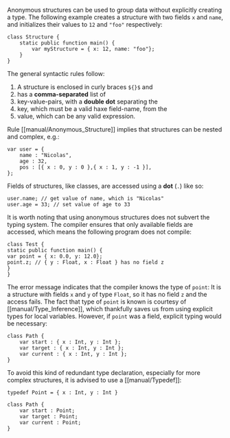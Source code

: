Anonymous structures can be used to group data without explicitly creating a type. The following example creates a structure with two fields `x` and `name`, and initializes their values to `12` and `"foo"` respectively:

```
class Structure {
	static public function main() {
		var myStructure = { x: 12, name: "foo"};
	}
}
```
The general syntactic rules follow:



1. A structure is enclosed in curly braces `${}$` and
2. has a **comma-separated** list of
3. key-value-pairs, with a **double dot** separating the
4. key, which must be a valid haxe field-name, from the
5. value, which can be any valid expression.


Rule [[manual/Anonymous_Structure]] implies that structures can be nested and complex, e.g.:

```
var user = {
    name : "Nicolas",
    age : 32,
    pos : [{ x : 0, y : 0 },{ x : 1, y : -1 }],
};
```
Fields of structures, like classes, are accessed using a **dot** (`.`) like so:

```
user.name; // get value of name, which is "Nicolas"
user.age = 33; // set value of age to 33
```
It is worth noting that using anonymous structures does not subvert the typing system. The compiler ensures that only available fields are accessed, which means the following program does not compile:

```
class Test {
static public function main() {
var point = { x: 0.0, y: 12.0};
point.z; // { y : Float, x : Float } has no field z
}
}
```
The error message indicates that the compiler knows the type of `point`: It is a structure with fields `x` and `y` of type `Float`, so it has no field `z` and the access fails.
The fact that type of `point` is known is courtesy of [[manual/Type_Inference]], which thankfully saves us from using explicit types for local variables. However, if `point` was a field, explicit typing would be necessary:

```
class Path {
    var start : { x : Int, y : Int };
    var target : { x : Int, y : Int };
    var current : { x : Int, y : Int };
}
```
To avoid this kind of redundant type declaration, especially for more complex structures, it is advised to use a [[manual/Typedef]]:

```
typedef Point = { x : Int, y : Int }

class Path {
    var start : Point;
    var target : Point;
    var current : Point;
}
```